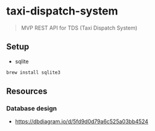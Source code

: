 # taxi-dispatch-system

> MVP REST API for TDS (Taxi Dispatch System)

## Setup

* sqlite

```bash
brew install sqlite3
```

## Resources

### Database design
* https://dbdiagram.io/d/5fd9d0d79a6c525a03bb4524
